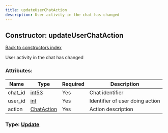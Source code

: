 ```yaml
---
title: updateUserChatAction
description: User activity in the chat has changed
---
```

## Constructor: updateUserChatAction  
[Back to constructors index](index.md)



User activity in the chat has changed

### Attributes:

| Name     |    Type       | Required | Description |
|----------|---------------|----------|-------------|
|chat\_id|[int53](../types/int53.md) | Yes|Chat identifier|
|user\_id|[int](../types/int.md) | Yes|Identifier of user doing action|
|action|[ChatAction](../types/ChatAction.md) | Yes|Action description|



### Type: [Update](../types/Update.md)


